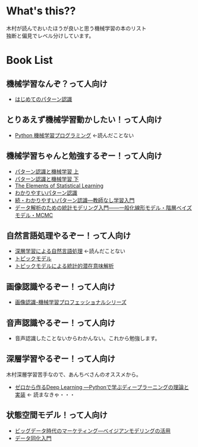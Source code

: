 # What's this??
木村が読んでおいたほうが良いと思う機械学習の本のリスト<br/>
独断と偏見でレベル分けしています。

# Book List
## 機械学習なんぞ？って人向け
- [はじめてのパターン認識](https://www.amazon.co.jp/%E3%81%AF%E3%81%98%E3%82%81%E3%81%A6%E3%81%AE%E3%83%91%E3%82%BF%E3%83%BC%E3%83%B3%E8%AA%8D%E8%AD%98-%E5%B9%B3%E4%BA%95-%E6%9C%89%E4%B8%89/dp/4627849710/ref=pd_lpo_sbs_14_img_1?_encoding=UTF8&psc=1&refRID=MNCJK39E0VVNPN45C1RB)

## とりあえず機械学習動かしたい！って人向け
- [Python 機械学習プログラミング](https://www.amazon.co.jp/Python-%E6%A9%9F%E6%A2%B0%E5%AD%A6%E7%BF%92%E3%83%97%E3%83%AD%E3%82%B0%E3%83%A9%E3%83%9F%E3%83%B3%E3%82%B0-%E9%81%94%E4%BA%BA%E3%83%87%E3%83%BC%E3%82%BF%E3%82%B5%E3%82%A4%E3%82%A8%E3%83%B3%E3%83%86%E3%82%A3%E3%82%B9%E3%83%88%E3%81%AB%E3%82%88%E3%82%8B%E7%90%86%E8%AB%96%E3%81%A8%E5%AE%9F%E8%B7%B5-impress-gear/dp/4295003379/ref=sr_1_4?s=books&ie=UTF8&qid=1541411283&sr=1-4&keywords=%E6%A9%9F%E6%A2%B0%E5%AD%A6%E7%BF%92) <-読んだことない

## 機械学習ちゃんと勉強するぞー！って人向け
- [パターン認識と機械学習 上](https://www.amazon.co.jp/%E3%83%91%E3%82%BF%E3%83%BC%E3%83%B3%E8%AA%8D%E8%AD%98%E3%81%A8%E6%A9%9F%E6%A2%B0%E5%AD%A6%E7%BF%92-%E4%B8%8A-C-M-%E3%83%93%E3%82%B7%E3%83%A7%E3%83%83%E3%83%97/dp/4621061224/ref=sr_1_3?s=books&ie=UTF8&qid=1541411283&sr=1-3&keywords=%E6%A9%9F%E6%A2%B0%E5%AD%A6%E7%BF%92)
- [パターン認識と機械学習 下](https://www.amazon.co.jp/%E3%83%91%E3%82%BF%E3%83%BC%E3%83%B3%E8%AA%8D%E8%AD%98%E3%81%A8%E6%A9%9F%E6%A2%B0%E5%AD%A6%E7%BF%92-%E4%B8%8B-%E3%83%99%E3%82%A4%E3%82%BA%E7%90%86%E8%AB%96%E3%81%AB%E3%82%88%E3%82%8B%E7%B5%B1%E8%A8%88%E7%9A%84%E4%BA%88%E6%B8%AC-C-M-%E3%83%93%E3%82%B7%E3%83%A7%E3%83%83%E3%83%97/dp/4621061240/ref=pd_bxgy_14_img_2?_encoding=UTF8&pd_rd_i=4621061240&pd_rd_r=e6cd40aa-e0df-11e8-afc8-19cdea3ec1a8&pd_rd_w=rX5qy&pd_rd_wg=6yeEt&pf_rd_i=desktop-dp-sims&pf_rd_m=AN1VRQENFRJN5&pf_rd_p=a4de75e6-d8f7-4a34-bd69-503ea4866e6c&pf_rd_r=D4DFWTSFXB8ZXM31DX9S&pf_rd_s=desktop-dp-sims&pf_rd_t=40701&psc=1&refRID=D4DFWTSFXB8ZXM31DX9S)
- [The Elements of Statistical Learning](https://web.stanford.edu/~hastie/Papers/ESLII.pdf)
- [わかりやすいパターン認識](https://www.amazon.co.jp/%E3%82%8F%E3%81%8B%E3%82%8A%E3%82%84%E3%81%99%E3%81%84%E3%83%91%E3%82%BF%E3%83%BC%E3%83%B3%E8%AA%8D%E8%AD%98-%E7%9F%B3%E4%BA%95-%E5%81%A5%E4%B8%80%E9%83%8E/dp/4274131491/ref=pd_bxgy_14_img_2?_encoding=UTF8&pd_rd_i=4274131491&pd_rd_r=7eb0eb4c-e0e0-11e8-a74a-11cb475c3fb9&pd_rd_w=AdOii&pd_rd_wg=Nhshk&pf_rd_i=desktop-dp-sims&pf_rd_m=AN1VRQENFRJN5&pf_rd_p=a4de75e6-d8f7-4a34-bd69-503ea4866e6c&pf_rd_r=MNCJK39E0VVNPN45C1RB&pf_rd_s=desktop-dp-sims&pf_rd_t=40701&psc=1&refRID=MNCJK39E0VVNPN45C1RB)
- [続・わかりやすいパターン認識―教師なし学習入門](https://www.amazon.co.jp/%E7%B6%9A%E3%83%BB%E3%82%8F%E3%81%8B%E3%82%8A%E3%82%84%E3%81%99%E3%81%84%E3%83%91%E3%82%BF%E3%83%BC%E3%83%B3%E8%AA%8D%E8%AD%98%E2%80%95%E6%95%99%E5%B8%AB%E3%81%AA%E3%81%97%E5%AD%A6%E7%BF%92%E5%85%A5%E9%96%80%E2%80%95-%E7%9F%B3%E4%BA%95-%E5%81%A5%E4%B8%80%E9%83%8E/dp/427421530X)
- [データ解析のための統計モデリング入門――一般化線形モデル・階層ベイズモデル・MCMC](https://www.amazon.co.jp/%E3%83%87%E3%83%BC%E3%82%BF%E8%A7%A3%E6%9E%90%E3%81%AE%E3%81%9F%E3%82%81%E3%81%AE%E7%B5%B1%E8%A8%88%E3%83%A2%E3%83%87%E3%83%AA%E3%83%B3%E3%82%B0%E5%85%A5%E9%96%80%E2%80%95%E2%80%95%E4%B8%80%E8%88%AC%E5%8C%96%E7%B7%9A%E5%BD%A2%E3%83%A2%E3%83%87%E3%83%AB%E3%83%BB%E9%9A%8E%E5%B1%A4%E3%83%99%E3%82%A4%E3%82%BA%E3%83%A2%E3%83%87%E3%83%AB%E3%83%BBMCMC-%E7%A2%BA%E7%8E%87%E3%81%A8%E6%83%85%E5%A0%B1%E3%81%AE%E7%A7%91%E5%AD%A6-%E4%B9%85%E4%BF%9D-%E6%8B%93%E5%BC%A5/dp/400006973X/ref=pd_sbs_14_1?_encoding=UTF8&pd_rd_i=400006973X&pd_rd_r=b9e7ea98-e0e0-11e8-8fec-dbcea41f13f4&pd_rd_w=jyauJ&pd_rd_wg=V7PMz&pf_rd_i=desktop-dp-sims&pf_rd_m=AN1VRQENFRJN5&pf_rd_p=cda7018a-662b-401f-9c16-bd4ec317039e&pf_rd_r=FC0ZYHQ48Z790ZXZD8F9&pf_rd_s=desktop-dp-sims&pf_rd_t=40701&psc=1&refRID=FC0ZYHQ48Z790ZXZD8F9)

## 自然言語処理やるぞー！って人向け
- [深層学習による自然言語処理](https://www.amazon.co.jp/%E6%B7%B1%E5%B1%A4%E5%AD%A6%E7%BF%92%E3%81%AB%E3%82%88%E3%82%8B%E8%87%AA%E7%84%B6%E8%A8%80%E8%AA%9E%E5%87%A6%E7%90%86-%E6%A9%9F%E6%A2%B0%E5%AD%A6%E7%BF%92%E3%83%97%E3%83%AD%E3%83%95%E3%82%A7%E3%83%83%E3%82%B7%E3%83%A7%E3%83%8A%E3%83%AB%E3%82%B7%E3%83%AA%E3%83%BC%E3%82%BA-%E5%9D%AA%E4%BA%95-%E7%A5%90%E5%A4%AA/dp/4061529242/ref=pd_bxgy_14_img_3?_encoding=UTF8&pd_rd_i=4061529242&pd_rd_r=ca1d8072-e0df-11e8-a3f6-416d58d0d1f8&pd_rd_w=Uesoz&pd_rd_wg=z2Ud0&pf_rd_i=desktop-dp-sims&pf_rd_m=AN1VRQENFRJN5&pf_rd_p=a4de75e6-d8f7-4a34-bd69-503ea4866e6c&pf_rd_r=Q6C3EB7JKZGJ7SFV8YDN&pf_rd_s=desktop-dp-sims&pf_rd_t=40701&psc=1&refRID=Q6C3EB7JKZGJ7SFV8YDN) <-読んだことない
- [トピックモデル](https://www.amazon.co.jp/%E3%83%88%E3%83%94%E3%83%83%E3%82%AF%E3%83%A2%E3%83%87%E3%83%AB-%E6%A9%9F%E6%A2%B0%E5%AD%A6%E7%BF%92%E3%83%97%E3%83%AD%E3%83%95%E3%82%A7%E3%83%83%E3%82%B7%E3%83%A7%E3%83%8A%E3%83%AB%E3%82%B7%E3%83%AA%E3%83%BC%E3%82%BA-%E5%B2%A9%E7%94%B0-%E5%85%B7%E6%B2%BB/dp/4061529048/ref=pd_sbs_14_2?_encoding=UTF8&pd_rd_i=4061529048&pd_rd_r=bad63827-e0df-11e8-afc8-19cdea3ec1a8&pd_rd_w=LgxLx&pd_rd_wg=G23US&pf_rd_i=desktop-dp-sims&pf_rd_m=AN1VRQENFRJN5&pf_rd_p=cda7018a-662b-401f-9c16-bd4ec317039e&pf_rd_r=G4215FWQZHK6K11M8VEB&pf_rd_s=desktop-dp-sims&pf_rd_t=40701&psc=1&refRID=G4215FWQZHK6K11M8VEB)
- [トピックモデルによる統計的潜在意味解析](https://www.amazon.co.jp/%E3%83%88%E3%83%94%E3%83%83%E3%82%AF%E3%83%A2%E3%83%87%E3%83%AB%E3%81%AB%E3%82%88%E3%82%8B%E7%B5%B1%E8%A8%88%E7%9A%84%E6%BD%9C%E5%9C%A8%E6%84%8F%E5%91%B3%E8%A7%A3%E6%9E%90-%E8%87%AA%E7%84%B6%E8%A8%80%E8%AA%9E%E5%87%A6%E7%90%86%E3%82%B7%E3%83%AA%E3%83%BC%E3%82%BA-%E4%BD%90%E8%97%A4%E4%B8%80%E8%AA%A0/dp/4339027588/ref=pd_sim_14_8?_encoding=UTF8&pd_rd_i=4339027588&pd_rd_r=b2f85cb6-e0df-11e8-9a74-157f153e26c6&pd_rd_w=JUEqx&pd_rd_wg=d5Yr0&pf_rd_i=desktop-dp-sims&pf_rd_m=AN1VRQENFRJN5&pf_rd_p=68cfebef-f8b4-4691-9d72-a10f0956615a&pf_rd_r=M32W3G7FVASNZBC27PVW&pf_rd_s=desktop-dp-sims&pf_rd_t=40701&psc=1&refRID=M32W3G7FVASNZBC27PVW)

## 画像認識やるぞー！って人向け
- [画像認識-機械学習プロフェッショナルシリーズ](https://www.amazon.co.jp/画像認識-機械学習プロフェッショナルシリーズ-原田-達也/dp/4061529129/ref=sr_1_2?s=books&ie=UTF8&qid=1541405756&sr=1-2&keywords=画像処理)

## 音声認識やるぞー！って人向け
- 音声認識したことないからわかんない。これから勉強します。

## 深層学習やるぞー！って人向け
木村深層学習苦手なので、あんちべさんのオススメから。
- [ゼロから作るDeep Learning ―Pythonで学ぶディープラーニングの理論と実装](https://www.amazon.co.jp/ゼロから作るDeep-Learning-―Pythonで学ぶディープラーニングの理論と実装-斎藤-康毅/dp/4873117585/ref=sr_1_5?s=books&ie=UTF8&qid=1541404868&sr=1-5&keywords=機械学習) <- 読まなきゃ・・・

## 状態空間モデル！って人向け
- [ビッグデータ時代のマーケティング―ベイジアンモデリングの活用](https://www.amazon.co.jp/%E3%83%93%E3%83%83%E3%82%B0%E3%83%87%E3%83%BC%E3%82%BF%E6%99%82%E4%BB%A3%E3%81%AE%E3%83%9E%E3%83%BC%E3%82%B1%E3%83%86%E3%82%A3%E3%83%B3%E3%82%B0%E2%80%95%E3%83%99%E3%82%A4%E3%82%B8%E3%82%A2%E3%83%B3%E3%83%A2%E3%83%87%E3%83%AA%E3%83%B3%E3%82%B0%E3%81%AE%E6%B4%BB%E7%94%A8-%EF%BC%AB%EF%BC%B3%E7%A4%BE%E4%BC%9A%E7%A7%91%E5%AD%A6%E5%B0%82%E9%96%80%E6%9B%B8-%E4%BD%90%E8%97%A4%E5%BF%A0%E5%BD%A6-ebook/dp/B00MOYKHI0/ref=sr_1_1?s=books&ie=UTF8&qid=1541411904&sr=1-1&keywords=%E3%83%93%E3%83%83%E3%82%B0%E3%83%87%E3%83%BC%E3%82%BF%E6%99%82%E4%BB%A3%E3%81%AE%E3%83%9E%E3%83%BC%E3%82%B1%E3%83%86%E3%82%A3%E3%83%B3%E3%82%B0)
- [データ同化入門](https://www.amazon.co.jp/%E3%83%87%E3%83%BC%E3%82%BF%E5%90%8C%E5%8C%96%E5%85%A5%E9%96%80-%E4%BA%88%E6%B8%AC%E3%81%A8%E7%99%BA%E8%A6%8B%E3%81%AE%E7%A7%91%E5%AD%A6-%E6%A8%8B%E5%8F%A3-%E7%9F%A5%E4%B9%8B/dp/4254127863/ref=sr_1_3?s=books&ie=UTF8&qid=1541411940&sr=1-3&keywords=%E7%B2%92%E5%AD%90%E3%83%95%E3%82%A3%E3%83%AB%E3%82%BF)